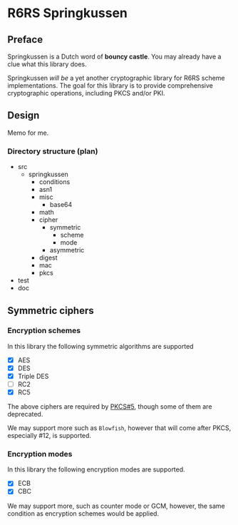 R6RS Springkussen
=================

Preface
-------

Springkussen is a Dutch word of __bouncy castle__. You may already have a
clue what this library does.

Springkussen _will be_ a yet another cryptographic library for R6RS scheme
implementations. The goal for this library is to provide comprehensive 
cryptographic operations, including PKCS and/or PKI.


Design
------

Memo for me.

### Directory structure (plan)

- src
  - springkussen
    - conditions
	- asn1
	- misc
	  - base64
	- math
    - cipher
	  - symmetric
	    - scheme
	    - mode
	  - asymmetric
	- digest
	- mac
	- pkcs
- test
- doc


Symmetric ciphers
-----------------

### Encryption schemes

In this library the following symmetric algorithms are supported

- [x] AES
- [x] DES
- [x] Triple DES
- [ ] RC2
- [x] RC5

The above ciphers are required by
[PKCS#5](https://datatracker.ietf.org/doc/html/rfc8018), though
some of them are deprecated.

We may support more such as `Blowfish`, however that will come
after PKCS, especially #12, is supported.

### Encryption modes

In this library the following encryption modes are supported.

- [x] ECB
- [x] CBC

We may support more, such as counter mode or GCM, however,
the same condition as encryption schemes  would be applied.

